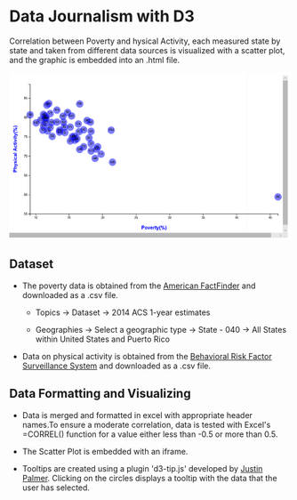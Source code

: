 # Data Journalism with D3

Correlation between Poverty and hysical Activity, each measured state by state and taken from different data sources is visualized with a scatter plot, and the graphic is embedded into an .html file.

<p align="center">
  <img width="600" height="300" src="images/scatter plot.png">
</p>

## Dataset

* The poverty data is obtained from the [American FactFinder](http://factfinder.census.gov/faces/nav/jsf/pages/searchresults.xhtml) and downloaded as a .csv file.

  * Topics -> Dataset -> 2014 ACS 1-year estimates

  * Geographies -> Select a geographic type -> State - 040 -> All States within United States and Puerto Rico

* Data on physical activity is obtained from the [Behavioral Risk Factor Surveillance System](https://chronicdata.cdc.gov/Behavioral-Risk-Factors/BRFSS-2014-Overall/5ra3-ixqq) and downloaded as a .csv file.

## Data Formatting and Visualizing

* Data is merged and formatted in excel with appropriate header names.To ensure a moderate correlation, data is tested with Excel's =CORREL() function for a value either less than -0.5 or more than 0.5.

* The Scatter Plot is embedded with an iframe.

* Tooltips are created using a plugin 'd3-tip.js' developed by [Justin Palmer](https://github.com/Caged). Clicking on the circles displays a tooltip with the data that the user has selected.